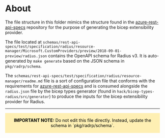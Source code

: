 # About

The file structure in this folder mimics the structure found in the [azure-rest-api-specs](https://github.com/Azure/azure-rest-api-specs) repository for the purpose of generating the bicep extensibility provider.

The file located at `schemas/rest-api-specs/test/specification/radius/resource-manager/Microsoft.CustomProviders/preview/2018-09-01-preview/radius.json` contains the OpenAPI schema for Radius v3. It is auto-generated by `make generate` based on the JSON schema in `pkg/radrp/schema`.

The `schemas/rest-api-specs/test/specification/radius/resource-manager/readme.md` file is a sort of configuration file that conforms with the requirements for [azure-rest-api-specs](https://github.com/Azure/azure-rest-api-specs) and is consumed alongside the `radius.json` file by the bicep types generator (found in `hack/bicep-types-radius/src/generator`) to produce the inputs for the bicep extensibility provider for Radius.

---

<div class="warning" style='padding:0.1em; background-color:#FEEFB3; color:black'>
<span>
<p style='margin-top:1em; text-align:center'>
<b>IMPORTANT NOTE:</b> Do not edit this file directly. Instead, update the schema in `pkg/radrp/schema`.</p>

</span>
</div>

